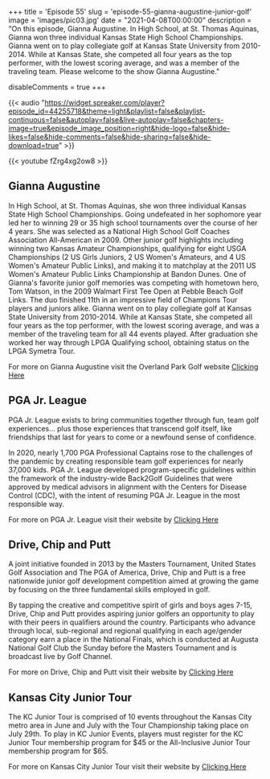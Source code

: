+++
title = 'Episode 55'
slug = 'episode-55-gianna-augustine-junior-golf'
image = 'images/pic03.jpg'
date = "2021-04-08T00:00:00"
description = "On this episode, Gianna Augustine. In High School, at St. Thomas Aquinas, Gianna won three individual Kansas State High School Championships. Gianna went on to play collegiate golf at Kansas State University from 2010-2014. While at Kansas State, she competed all four years as the top performer, with the lowest scoring average, and was a member of the traveling team. ​Please welcome to the show Gianna Augustine."

disableComments = true
+++

{{< audio "https://widget.spreaker.com/player?episode_id=44255718&theme=light&playlist=false&playlist-continuous=false&autoplay=false&live-autoplay=false&chapters-image=true&episode_image_position=right&hide-logo=false&hide-likes=false&hide-comments=false&hide-sharing=false&hide-download=true" >}}


{{< youtube fZrg4xg2ow8 >}}



## Gianna Augustine

In High School, at St. Thomas Aquinas, she won three individual Kansas State High School Championships. Going undefeated in her sophomore year led her to winning 29 or 35 high school tournaments over the course of her 4 years. She was selected as a National High School Golf Coaches Association All-American in 2009. Other junior golf highlights including winning two Kansas Amateur Championships, qualifying for eight USGA Championships (2 US Girls Juniors, 2 US Women's Amateurs, and 4 US Women's Amateur Public Links), and making it to matchplay at the 2011 US Women's Amateur Public Links Championship at Bandon Dunes. One of Gianna's favorite junior golf memories was competing with hometown hero, Tom Watson, in the 2009 Walmart First Tee Open at Pebble Beach Golf Links. The duo finished 11th in an impressive field of Champions Tour players and juniors alike. Gianna went on to play collegiate golf at Kansas State University from 2010-2014. While at Kansas State, she competed all four years as the top performer, with the lowest scoring average, and was a member of the traveling team for all 44 events played. After graduation she worked her way through LPGA Qualifying school, obtaining status on the LPGA Symetra Tour.


For more on Gianna Augustine visit the Overland Park Golf website [Clicking Here](https://www.golfop.com/gianna-augustine-lpga)



## PGA Jr. League

PGA Jr. League exists to bring communities together through fun, team golf experiences… plus those experiences that transcend golf itself, like friendships that last for years to come or a newfound sense of confidence. 

In 2020, nearly 1,700 PGA Professional Captains rose to the challenges of the pandemic by creating responsible team golf experiences for nearly 37,000 kids. PGA Jr. League developed program-specific guidelines within the framework of the industry-wide Back2Golf Guidelines that were approved by medical advisors in alignment with the Centers for Disease Control (CDC), with the intent of resuming PGA Jr. League in the most responsible way.

For more on PGA Jr. League visit their website by [Clicking Here](https://www.pgajrleague.com/about)



## Drive, Chip and Putt

A joint initiative founded in 2013 by the Masters Tournament, United States Golf Association and The PGA of America, Drive, Chip and Putt is a free nationwide junior golf development competition aimed at growing the game by focusing on the three fundamental skills employed in golf.

By tapping the creative and competitive spirit of girls and boys ages 7-15, Drive, Chip and Putt provides aspiring junior golfers an opportunity to play with their peers in qualifiers around the country. Participants who advance through local, sub-regional and regional qualifying in each age/gender category earn a place in the National Finals, which is conducted at Augusta National Golf Club the Sunday before the Masters Tournament and is broadcast live by Golf Channel.


For more on Drive, Chip and Putt visit their website by [Clicking Here](https://www.drivechipandputt.com/)


## Kansas City Junior Tour

The KC Junior Tour is comprised of 10 events throughout the Kansas City metro area in June and July with the Tour Championship taking place on July 29th. To play in KC Junior Events, players must register for the KC Junior Tour membership program for $45 or the All-Inclusive Junior Tour membership program for $65.


For more on Kansas City Junior Tour visit their website by [Clicking Here](https://centrallinksgolf.org/competitions/junior-tours/)
